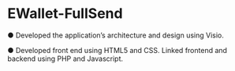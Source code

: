 # EWallet-FullSend
● Developed the application’s architecture and design using Visio.

● Developed front end using HTML5 and CSS. Linked frontend and
backend using PHP and Javascript.
